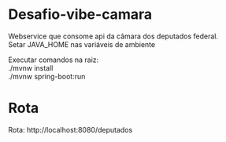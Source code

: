 # Desafio-vibe-camara
Webservice que consome api da câmara dos deputados federal.</br>
Setar JAVA_HOME nas variáveis de ambiente

Executar comandos na raiz:</br>
./mvnw install </br>
./mvnw spring-boot:run

# Rota
Rota: http://localhost:8080/deputados
